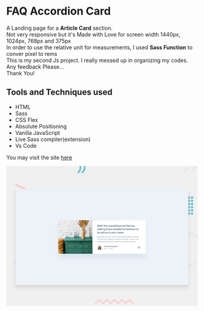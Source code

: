 # FAQ Accordion Card
A Landing page for a **Article Card** section.
<br>
Not very responsive but it's Made with Love for screen width 1440px, 1024px, 768px and 375px 
</br>
In order to use the relative unit for measurements, I used **Sass Function** to conver pixel to rems
</br>
This is my second Js project. I really messed up in organizing my codes.
</br>
Any feedback Please...
</br>
Thank You!
</br>

## Tools and Techniques used
- HTML
- Sass
- CSS Flex
- Absolute Positioning 
- Vanilla JavaScript
- Live Sass compiler(extension)
- Vs Code

You may visit the site [here](https://itemlister.vercel.app/)

![Huddle-Landing-Page](./design/desktop-preview.jpg)
